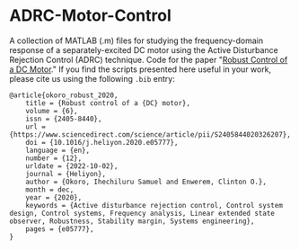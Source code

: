 # ADRC-Motor-Control
A collection of MATLAB (.m) files for studying the frequency-domain response of a separately-excited DC motor using the Active Disturbance Rejection Control (ADRC) technique. Code for the paper "[Robust Control of a DC Motor](https://www.sciencedirect.com/science/article/pii/S2405844020326207)." If you find the scripts presented here useful in your work, please cite us using the following `.bib` entry: 

```
@article{okoro_robust_2020,
	title = {Robust control of a {DC} motor},
	volume = {6},
	issn = {2405-8440},
	url = {https://www.sciencedirect.com/science/article/pii/S2405844020326207},
	doi = {10.1016/j.heliyon.2020.e05777},
	language = {en},
	number = {12},
	urldate = {2022-10-02},
	journal = {Heliyon},
	author = {Okoro, Ihechiluru Samuel and Enwerem, Clinton O.},
	month = dec,
	year = {2020},
	keywords = {Active disturbance rejection control, Control system design, Control systems, Frequency analysis, Linear extended state observer, Robustness, Stability margin, Systems engineering},
	pages = {e05777},
}
```
